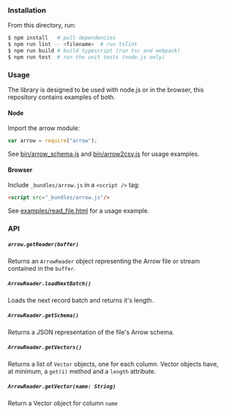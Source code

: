 <!---
  Licensed to the Apache Software Foundation (ASF) under one
  or more contributor license agreements.  See the NOTICE file
  distributed with this work for additional information
  regarding copyright ownership.  The ASF licenses this file
  to you under the Apache License, Version 2.0 (the
  "License"); you may not use this file except in compliance
  with the License.  You may obtain a copy of the License at

    http://www.apache.org/licenses/LICENSE-2.0

  Unless required by applicable law or agreed to in writing,
  software distributed under the License is distributed on an
  "AS IS" BASIS, WITHOUT WARRANTIES OR CONDITIONS OF ANY
  KIND, either express or implied.  See the License for the
  specific language governing permissions and limitations
  under the License.
-->

### Installation

From this directory, run:

``` bash
$ npm install   # pull dependencies
$ npm run lint -- <filename>  # run tslint
$ npm run build # build typescript (run tsc and webpack)
$ npm run test  # run the unit tests (node.js only)
```

### Usage
The library is designed to be used with node.js or in the browser, this repository contains examples of both.

#### Node
Import the arrow module:

``` js
var arrow = require("arrow");
```

See [bin/arrow_schema.js](bin/arrow_schema.js) and [bin/arrow2csv.js](bin/arrow2csv.js) for usage examples.

#### Browser
Include `_bundles/arrow.js` in a `<script />` tag:
``` html
<script src="_bundles/arrow.js"/>
```
See [examples/read_file.html](examples/read_file.html) for a usage example.

### API
##### `arrow.getReader(buffer)`
Returns an `ArrowReader` object representing the Arrow file or stream contained in
the `buffer`.

##### `ArrowReader.loadNextBatch()`
Loads the next record batch and returns it's length.

##### `ArrowReader.getSchema()`
Returns a JSON representation of the file's Arrow schema.

##### `ArrowReader.getVectors()`
Returns a list of `Vector` objects, one for each column.
Vector objects have, at minimum, a `get(i)` method and a `length` attribute.

##### `ArrowReader.getVector(name: String)`
Return a Vector object for column `name`
